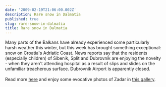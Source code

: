 ```yaml
---
date: '2009-02-19T21:06:00.002Z'
description: Rare snow in Dalmatia
published: true
slug: rare-snow-in-dalmatia
title: Rare snow in Dalmatia
---
```


Many parts of the Balkans have already experienced some particularly harsh weather this winter, but this week has brought something exceptional: snow on Croatia's Adriatic Coast. News reports say that the residents (especially children) of Sibenik, Split and Dubrovnik are enjoying the novelty - when they aren't attending hospital as a result of slips and slides on the unfamiliar treacherous surface. Dubrovnik Airport is apparently closed.   <br /><br />Read more <a href="http://www.javno.com/en-croatia/photo--snow-cover-turns-dalmatia-white_235298">here</a> and enjoy some evocative photos of Zadar in <a href="http://www.javno.com/en/foto.php?id=18&amp;rbr=12006&amp;idrf=529159">this gallery</a>.
